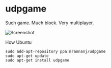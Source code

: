 udpgame
=======

Such game. Much block. Very multiplayer.

![Screenshot](https://raw.github.com/mrannanj/udpgame/master/doc/udpgame.png
"Screenshot")

How Ubuntu

```
sudo add-apt-repository ppa:mrannanj/udpgame
sudo apt-get update
sudo apt-get install udpgame
```

